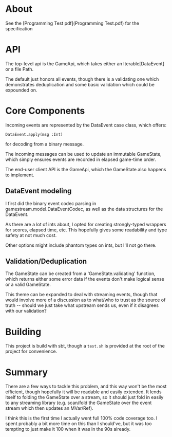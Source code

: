 # About
See the [Programming Test pdf](Programming Test.pdf) for the specification

# API

The top-level api is the GameApi, which takes either an Iterable[DataEvent] or a file Path.

The default just honors all events, though there is a validating one which demonstrates deduplication and 
some basic validation which could be expounded on.

# Core Components

Incoming events are represented by the DataEvent case class, which offers:

```
DataEvent.apply(msg :Int)
```
for decoding from a binary message.

The incoming messages can be used to update an immutable GameState, which simply ensures events are recorded in 
elapsed game-time order.

The end-user client API is the GameApi, which the GameState also happens to implement.

## DataEvent modeling

I first did the binary event codec parsing in gamestream.model.DataEventCodec,
as well as the data structures for the DataEvent.

As there are a lot of ints about, I opted for creating strongly-typed wrappers for scores, elapsed time, etc.
This hopefully gives some readability and type safety at not much cost.

Other options might include phantom types on ints, but I'll not go there.
  
## Validation/Deduplication

The GameState can be created from a 'GameState.validating' function, which returns either some error data if the events
don't make logical sense or a valid GameState.

This theme can be expanded to deal with streaming events, though that would involve more of a discussion as to what/who
to trust as the source of truth -- should we just take what upstream sends us, even if it disagrees with our validation?

# Building 

This project is build with sbt, though a ```test.sh``` is provided at the root of the project for convenience.

# Summary

There are a few ways to tackle this problem, and this way won't be the most efficient, though hopefully it will be readable
and easily extended. It lends itself to folding the GameState over a stream, so it should just fold in easily to any streaming
library (e.g. scan/fold the GameState over the event stream which then updates an MVar/Ref).

I think this is the first time I actually went full 100% code coverage too. I spent probably a bit more time on this
than I should've, but it was too tempting to just make it 100 when it was in the 90s already.